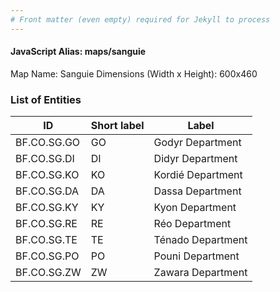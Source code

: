 ```yaml
---
# Front matter (even empty) required for Jekyll to process
---
```


#### JavaScript Alias: maps/sanguie

Map Name: Sanguie
Dimensions (Width x Height): 600x460

### List of Entities

ID | Short label | Label
---|---|---|
BF.CO.SG.GO|GO|Godyr Department
BF.CO.SG.DI|DI|Didyr Department
BF.CO.SG.KO|KO|Kordié Department
BF.CO.SG.DA|DA|Dassa Department
BF.CO.SG.KY|KY|Kyon Department
BF.CO.SG.RE|RE|Réo Department
BF.CO.SG.TE|TE|Ténado Department
BF.CO.SG.PO|PO|Pouni Department
BF.CO.SG.ZW|ZW|Zawara Department
